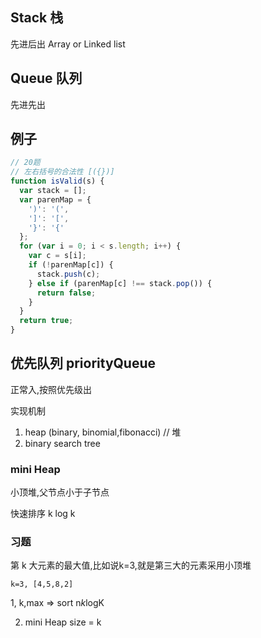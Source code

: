 ## Stack 栈

先进后出
Array or Linked list

## Queue 队列

先进先出

## 例子

```js
// 20题
// 左右括号的合法性 [({})]
function isValid(s) {
  var stack = [];
  var parenMap = {
    ')': '(',
    ']': '[',
    '}': '{'
  };
  for (var i = 0; i < s.length; i++) {
    var c = s[i];
    if (!parenMap[c]) {
      stack.push(c);
    } else if (parenMap[c] !== stack.pop()) {
      return false;
    }
  }
  return true;
}
```

## 优先队列 priorityQueue

正常入,按照优先级出

实现机制

1. heap (binary, binomial,fibonacci) // 堆
2. binary search tree

### mini Heap

小顶堆,父节点小于子节点

快速排序 k log k

### 习题

第 k 大元素的最大值,比如说k=3,就是第三大的元素采用小顶堆

```
k=3, [4,5,8,2]
```

1, k,max => sort n*k*logK

2. mini Heap
   size = k
